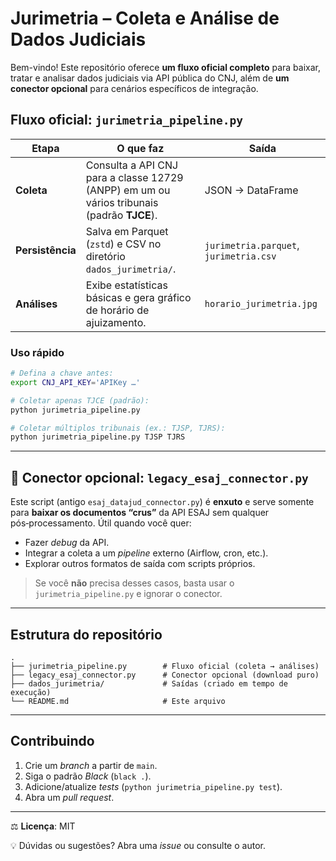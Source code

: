 # Jurimetria – Coleta e Análise de Dados Judiciais

Bem-vindo! Este repositório oferece **um fluxo oficial completo** para baixar, tratar e analisar dados judiciais via API pública do CNJ, além de **um conector opcional** para cenários específicos de integração.

## Fluxo oficial: `jurimetria_pipeline.py`

| Etapa          | O que faz                                                                                     | Saída                     |
|----------------|----------------------------------------------------------------------------------------------|---------------------------|
| **Coleta**     | Consulta a API CNJ para a classe 12729 (ANPP) em um ou vários tribunais (padrão **TJCE**).    | JSON → DataFrame          |
| **Persistência** | Salva em Parquet (`zstd`) e CSV no diretório `dados_jurimetria/`.                              | `jurimetria.parquet`, `jurimetria.csv` |
| **Análises**   | Exibe estatísticas básicas e gera gráfico de horário de ajuizamento.                          | `horario_jurimetria.jpg`  |

### Uso rápido

```bash
# Defina a chave antes:
export CNJ_API_KEY='APIKey …'

# Coletar apenas TJCE (padrão):
python jurimetria_pipeline.py

# Coletar múltiplos tribunais (ex.: TJSP, TJRS):
python jurimetria_pipeline.py TJSP TJRS
```

---

## 🔌 Conector opcional: `legacy_esaj_connector.py`

Este script (antigo `esaj_datajud_connector.py`) é **enxuto** e serve somente para **baixar os documentos “crus”** da API ESAJ sem qualquer pós‑processamento. Útil quando você quer:

* Fazer *debug* da API.
* Integrar a coleta a um *pipeline* externo (Airflow, cron, etc.).
* Explorar outros formatos de saída com scripts próprios.

> Se você **não** precisa desses casos, basta usar o `jurimetria_pipeline.py` e ignorar o conector.

---

## Estrutura do repositório

```
.
├── jurimetria_pipeline.py        # Fluxo oficial (coleta → análises)
├── legacy_esaj_connector.py      # Conector opcional (download puro)
├── dados_jurimetria/             # Saídas (criado em tempo de execução)
└── README.md                     # Este arquivo
```

---

## Contribuindo

1. Crie um *branch* a partir de `main`.
2. Siga o padrão *Black* (`black .`).
3. Adicione/atualize *tests* (`python jurimetria_pipeline.py test`).
4. Abra um *pull request*.

---

⚖️ **Licença**: MIT

💡 Dúvidas ou sugestões? Abra uma *issue* ou consulte o autor.
